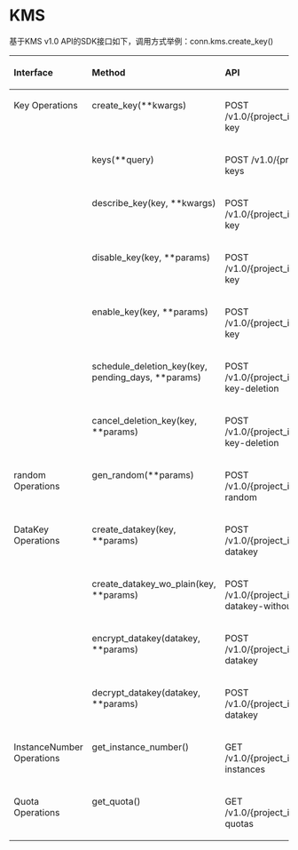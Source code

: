 # KMS<a name="sdk_12_0015"></a>

基于KMS v1.0 API的SDK接口如下，调用方式举例：conn.kms.create\_key\(\)

<a name="table39221624"></a>
<table><thead align="left"><tr id="row33048293"><th class="cellrowborder" valign="top" width="27.310000000000002%" id="mcps1.1.4.1.1"><p id="p59666077"><a name="p59666077"></a><a name="p59666077"></a>Interface</p>
</th>
<th class="cellrowborder" valign="top" width="36.559999999999995%" id="mcps1.1.4.1.2"><p id="p1114082"><a name="p1114082"></a><a name="p1114082"></a>Method</p>
</th>
<th class="cellrowborder" valign="top" width="36.13%" id="mcps1.1.4.1.3"><p id="p23131803"><a name="p23131803"></a><a name="p23131803"></a>API</p>
</th>
</tr>
</thead>
<tbody><tr id="row61736753"><td class="cellrowborder" rowspan="7" valign="top" width="27.310000000000002%" headers="mcps1.1.4.1.1 "><p id="p39998624"><a name="p39998624"></a><a name="p39998624"></a>Key Operations</p>
</td>
<td class="cellrowborder" valign="top" width="36.559999999999995%" headers="mcps1.1.4.1.2 "><p id="p26855499195149"><a name="p26855499195149"></a><a name="p26855499195149"></a>create_key(**kwargs)</p>
</td>
<td class="cellrowborder" valign="top" width="36.13%" headers="mcps1.1.4.1.3 "><p id="p609468519537"><a name="p609468519537"></a><a name="p609468519537"></a>POST /v1.0/{project_id}/kms/create-key</p>
</td>
</tr>
<tr id="row2077973"><td class="cellrowborder" valign="top" headers="mcps1.1.4.1.1 "><p id="p48979633195149"><a name="p48979633195149"></a><a name="p48979633195149"></a>keys(**query)</p>
</td>
<td class="cellrowborder" valign="top" headers="mcps1.1.4.1.2 "><p id="p1384058119537"><a name="p1384058119537"></a><a name="p1384058119537"></a>POST /v1.0/{project_id}/kms/list-keys</p>
</td>
</tr>
<tr id="row61803142"><td class="cellrowborder" valign="top" headers="mcps1.1.4.1.1 "><p id="p4236947195149"><a name="p4236947195149"></a><a name="p4236947195149"></a>describe_key(key, **kwargs)</p>
</td>
<td class="cellrowborder" valign="top" headers="mcps1.1.4.1.2 "><p id="p2345440619537"><a name="p2345440619537"></a><a name="p2345440619537"></a>POST /v1.0/{project_id}/kms/describe-key</p>
</td>
</tr>
<tr id="row718904119517"><td class="cellrowborder" valign="top" headers="mcps1.1.4.1.1 "><p id="p1726700195149"><a name="p1726700195149"></a><a name="p1726700195149"></a>disable_key(key, **params)</p>
</td>
<td class="cellrowborder" valign="top" headers="mcps1.1.4.1.2 "><p id="p5261055319537"><a name="p5261055319537"></a><a name="p5261055319537"></a>POST /v1.0/{project_id}/kms/disable-key</p>
</td>
</tr>
<tr id="row44335988195112"><td class="cellrowborder" valign="top" headers="mcps1.1.4.1.1 "><p id="p50804863195149"><a name="p50804863195149"></a><a name="p50804863195149"></a>enable_key(key, **params)</p>
</td>
<td class="cellrowborder" valign="top" headers="mcps1.1.4.1.2 "><p id="p3393222719537"><a name="p3393222719537"></a><a name="p3393222719537"></a>POST /v1.0/{project_id}/kms/enable-key</p>
</td>
</tr>
<tr id="row45293474195118"><td class="cellrowborder" valign="top" headers="mcps1.1.4.1.1 "><p id="p59761303195149"><a name="p59761303195149"></a><a name="p59761303195149"></a>schedule_deletion_key(key, pending_days, **params)</p>
</td>
<td class="cellrowborder" valign="top" headers="mcps1.1.4.1.2 "><p id="p4053172619537"><a name="p4053172619537"></a><a name="p4053172619537"></a>POST /v1.0/{project_id}/kms/schedule-key-deletion</p>
</td>
</tr>
<tr id="row25529125195115"><td class="cellrowborder" valign="top" headers="mcps1.1.4.1.1 "><p id="p12337608195149"><a name="p12337608195149"></a><a name="p12337608195149"></a>cancel_deletion_key(key, **params)</p>
</td>
<td class="cellrowborder" valign="top" headers="mcps1.1.4.1.2 "><p id="p1972814019537"><a name="p1972814019537"></a><a name="p1972814019537"></a>POST /v1.0/{project_id}/kms/cancel-key-deletion</p>
</td>
</tr>
<tr id="row7933109195124"><td class="cellrowborder" valign="top" width="27.310000000000002%" headers="mcps1.1.4.1.1 "><p id="p27503491195124"><a name="p27503491195124"></a><a name="p27503491195124"></a>random Operations</p>
</td>
<td class="cellrowborder" valign="top" width="36.559999999999995%" headers="mcps1.1.4.1.2 "><p id="p1528491195149"><a name="p1528491195149"></a><a name="p1528491195149"></a>gen_random(**params)</p>
</td>
<td class="cellrowborder" valign="top" width="36.13%" headers="mcps1.1.4.1.3 "><p id="p2051788319537"><a name="p2051788319537"></a><a name="p2051788319537"></a>POST /v1.0/{project_id}/kms/gen-random</p>
</td>
</tr>
<tr id="row23251077195124"><td class="cellrowborder" rowspan="4" valign="top" width="27.310000000000002%" headers="mcps1.1.4.1.1 "><p id="p20915575195338"><a name="p20915575195338"></a><a name="p20915575195338"></a>DataKey Operations</p>
</td>
<td class="cellrowborder" valign="top" width="36.559999999999995%" headers="mcps1.1.4.1.2 "><p id="p40528549195149"><a name="p40528549195149"></a><a name="p40528549195149"></a>create_datakey(key, **params)</p>
</td>
<td class="cellrowborder" valign="top" width="36.13%" headers="mcps1.1.4.1.3 "><p id="p5936892319537"><a name="p5936892319537"></a><a name="p5936892319537"></a>POST /v1.0/{project_id}/kms/create-datakey</p>
</td>
</tr>
<tr id="row47322695195124"><td class="cellrowborder" valign="top" headers="mcps1.1.4.1.1 "><p id="p17412256195149"><a name="p17412256195149"></a><a name="p17412256195149"></a>create_datakey_wo_plain(key, **params)</p>
</td>
<td class="cellrowborder" valign="top" headers="mcps1.1.4.1.2 "><p id="p6183660019537"><a name="p6183660019537"></a><a name="p6183660019537"></a>POST /v1.0/{project_id}/kms/create-datakey-without-plaintext</p>
</td>
</tr>
<tr id="row12714617195124"><td class="cellrowborder" valign="top" headers="mcps1.1.4.1.1 "><p id="p9959374195149"><a name="p9959374195149"></a><a name="p9959374195149"></a>encrypt_datakey(datakey, **params)</p>
</td>
<td class="cellrowborder" valign="top" headers="mcps1.1.4.1.2 "><p id="p4883402119537"><a name="p4883402119537"></a><a name="p4883402119537"></a>POST /v1.0/{project_id}/kms/encrypt-datakey</p>
</td>
</tr>
<tr id="row10562234195126"><td class="cellrowborder" valign="top" headers="mcps1.1.4.1.1 "><p id="p12627053195149"><a name="p12627053195149"></a><a name="p12627053195149"></a>decrypt_datakey(datakey, **params)</p>
</td>
<td class="cellrowborder" valign="top" headers="mcps1.1.4.1.2 "><p id="p3230406219537"><a name="p3230406219537"></a><a name="p3230406219537"></a>POST /v1.0/{project_id}/kms/decrypt-datakey</p>
</td>
</tr>
<tr id="row38456283195126"><td class="cellrowborder" valign="top" width="27.310000000000002%" headers="mcps1.1.4.1.1 "><p id="p63855888195126"><a name="p63855888195126"></a><a name="p63855888195126"></a>InstanceNumber Operations</p>
</td>
<td class="cellrowborder" valign="top" width="36.559999999999995%" headers="mcps1.1.4.1.2 "><p id="p11207293195149"><a name="p11207293195149"></a><a name="p11207293195149"></a>get_instance_number()</p>
</td>
<td class="cellrowborder" valign="top" width="36.13%" headers="mcps1.1.4.1.3 "><p id="p6155914119537"><a name="p6155914119537"></a><a name="p6155914119537"></a>GET /v1.0/{project_id}/kms/user-instances</p>
</td>
</tr>
<tr id="row56468703195126"><td class="cellrowborder" valign="top" width="27.310000000000002%" headers="mcps1.1.4.1.1 "><p id="p24324583195424"><a name="p24324583195424"></a><a name="p24324583195424"></a>Quota Operations</p>
</td>
<td class="cellrowborder" valign="top" width="36.559999999999995%" headers="mcps1.1.4.1.2 "><p id="p46844638195149"><a name="p46844638195149"></a><a name="p46844638195149"></a>get_quota()</p>
</td>
<td class="cellrowborder" valign="top" width="36.13%" headers="mcps1.1.4.1.3 "><p id="p4789274019537"><a name="p4789274019537"></a><a name="p4789274019537"></a>GET /v1.0/{project_id}/kms/user-quotas</p>
</td>
</tr>
</tbody>
</table>

